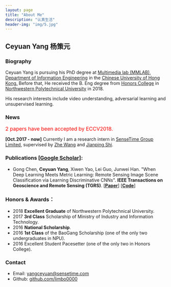 ```yaml
---
layout: page
title: "About Me"
description: "认真生活"
header-img: "img/5.jpg"
---
```

## Ceyuan Yang 杨策元

### Biography
Ceyuan Yang is pursuing his PhD degree at [<U>Multimedia lab (MMLAB)</U>](http://mmlab.ie.cuhk.edu.hk/), [<U>Department of Information Engineering</U>](http://www.ie.cuhk.edu.hk/main/index.shtml) in the [<U>Chinese University of Hong Kong.</U>](http://www.cuhk.edu.hk/chinese/index.html) Before that, He received the B. Eng degree from [<U>Honors College</U>](http://honors.nwpu.edu.cn/) in [<U>Northwestern Polytechnical University</U>](http://www.nwpu.edu.cn/) in 2018. 

His research interests include video understanding, adversarial learning and unsupervised learning.

### News
<font color="red" size="3"> 
2 papers have been accepted by ECCV2018.
</font>

**[Oct.2017 - now]** Currently I am a research intern in [<U>SenseTime Group Limited</U>](https://www.sensetime.com/), supervised by [<U>Zhe Wang</U>](http://www.ee.cuhk.edu.hk/~zwang/) and [<U>Jianping Shi</U>](http://shijianping.me/).

### Publications [[<U>Google Scholar</U>](https://scholar.google.com.hk/citations?hl=zh-TW&user=Rfj4jWoAAAAJ&view_op=list_works&gmla=AJsN-F4cbwn2BxbxEqAVrZvFbYCb9xhemNwPSdbWoRBLR7uixoeKEpAGSVr9WfByTZ84Y4mdu8ZqXtAoTAHOISA4uYnrPMlkBro6o75XfFo_DpPBZ0xxNts)]:
- Gong Chen, **Ceyuan Yang**, Xiwen Yao, Lei Guo, Junwei Han. "When Deep Learning Meets Metric Learning: Remote Sensing Image Scene Classification via Learning Discriminative CNNs". **IEEE Transactions on Geoscience and Remote Sensing (TGRS)**. [[**Paper**](http://ieeexplore.ieee.org/document/8252784/)] [[**Code**](https://github.com/limbo0000/PairLoss)]

### Honors & Awards：
-  2018 **Excellent Graduate** of Northwestern Polytechnical University.
-  2017 **3rd Class** Scholarship of Ministry of Industry and Information Technology.
-  2016 **National Scholarship**.
-  2016 **1st Class** of the BaoGang Scholarship (one of the only two undergraduates in NPU).
-  2016 Excellent Student Pacesetter (one of the only two in Honors College).

### Contact

- Email: [yangceyuan@sensetime.com](mailto:yangceyuan@sensetime.com)  
- Github: [github.com/limbo0000](https://github.com/limbo0000/)

